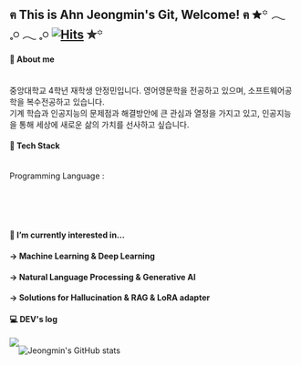 ## ฅ This is Ahn Jeongmin's Git, Welcome!  ฅ  ✮꙳ 𓂃 𓈒𓏸﻿ 𓂃 𓈒𓏸 [![Hits](https://hits.seeyoufarm.com/api/count/incr/badge.svg?url=https%3A%2F%2Fgithub.com%2FAhn-Jeongmin&count_bg=%2311AC78&title_bg=%23555555&icon=github.svg&icon_color=%231DB67F&title=%E0%B8%85+Hits+%E0%B8%85&edge_flat=false)](https://hits.seeyoufarm.com) ✮꙳
            
#### 🌱 About me
<br> 중앙대학교 4학년 재학생 안정민입니다. 영어영문학을 전공하고 있으며, 소프트웨어공학을 복수전공하고 있습니다. </br>
기계 학습과 인공지능의 문제점과 해결방안에 큰 관심과 열정을 가지고 있고, 인공지능을 통해 세상에 새로운 삶의 가치를 선사하고 싶습니다.
#### 
#### 
#### 🌱 Tech Stack
<br>Programming Language :  </br>
<br>  </br>
<br>  </br>

#### 🌱 I’m currently interested in...
#### → Machine Learning & Deep Learning
#### → Natural Language Processing & Generative AI
#### → Solutions for Hallucination & RAG & LoRA adapter

#### 💻 DEV's log 
<div style="display:flex; flex-direction:row;">
    <a href="https://tingmins-swdeliveryservice.tistory.com/">
        <img src="https://img.shields.io/badge/Tistory-000000?style=for-the-badge&logo=Tistory&logoColor=white"> 
    </a>
    



  

![Jeongmin's GitHub stats](https://github-readme-stats.vercel.app/api?username=Ahn-Jeongmin&show_icons=true&theme=dracula)
